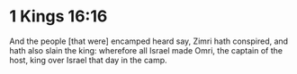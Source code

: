 # 1 Kings 16:16

And the people [that were] encamped heard say, Zimri hath conspired, and hath also slain the king: wherefore all Israel made Omri, the captain of the host, king over Israel that day in the camp.